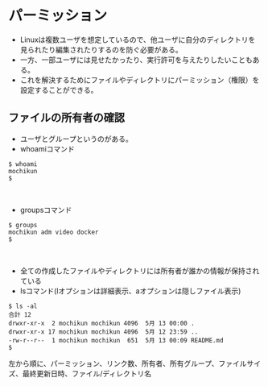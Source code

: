# パーミッション

* Linuxは複数ユーザを想定しているので、他ユーザに自分のディレクトリを見られたり編集されたりするのを防ぐ必要がある。
* 一方、一部ユーザには見せたかったり、実行許可を与えたりしたいこともある。
* これを解決するためにファイルやディレクトリにパーミッション（権限）を設定することができる。

## ファイルの所有者の確認

* ユーザとグループというのがある。
* whoamiコマンド
```
$ whoami
mochikun
$ 
```
<br>

* groupsコマンド
```
$ groups 
mochikun adm video docker
$ 
```
<br>

* 全ての作成したファイルやディレクトリには所有者が誰かの情報が保持されている
* lsコマンド(lオプションは詳細表示、aオプションは隠しファイル表示)
```
$ ls -al
合計 12
drwxr-xr-x  2 mochikun mochikun 4096  5月 13 00:00 .
drwxr-xr-x 17 mochikun mochikun 4096  5月 12 23:59 ..
-rw-r--r--  1 mochikun mochikun  651  5月 13 00:09 README.md
$ 
```
左から順に、パーミッション、リンク数、所有者、所有グループ、ファイルサイズ、最終更新日時、ファイル/ディレクトリ名